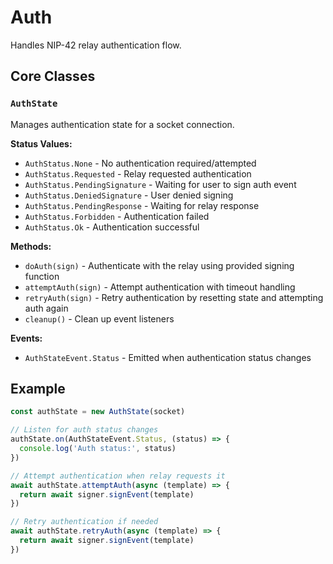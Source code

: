 # Auth

Handles NIP-42 relay authentication flow.

## Core Classes

### `AuthState`

Manages authentication state for a socket connection.

**Status Values:**
- `AuthStatus.None` - No authentication required/attempted
- `AuthStatus.Requested` - Relay requested authentication
- `AuthStatus.PendingSignature` - Waiting for user to sign auth event
- `AuthStatus.DeniedSignature` - User denied signing
- `AuthStatus.PendingResponse` - Waiting for relay response
- `AuthStatus.Forbidden` - Authentication failed
- `AuthStatus.Ok` - Authentication successful

**Methods:**
- `doAuth(sign)` - Authenticate with the relay using provided signing function
- `attemptAuth(sign)` - Attempt authentication with timeout handling
- `retryAuth(sign)` - Retry authentication by resetting state and attempting auth again
- `cleanup()` - Clean up event listeners

**Events:**
- `AuthStateEvent.Status` - Emitted when authentication status changes

## Example

```typescript
const authState = new AuthState(socket)

// Listen for auth status changes
authState.on(AuthStateEvent.Status, (status) => {
  console.log('Auth status:', status)
})

// Attempt authentication when relay requests it
await authState.attemptAuth(async (template) => {
  return await signer.signEvent(template)
})

// Retry authentication if needed
await authState.retryAuth(async (template) => {
  return await signer.signEvent(template)
})
```
